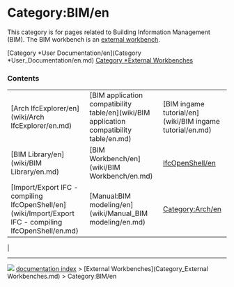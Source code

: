 # Category:BIM/en
This category is for pages related to Building Information Management (BIM). The BIM workbench is an [external workbench]([[external_workbenches.md).

[Category   *User Documentation/en](Category   *User_Documentation/en.md) [Category   *External Workbenches](Category_External_Workbenches.md)

### Contents

|     |     |     |
| --- | --- | --- |
| [Arch IfcExplorer/en](wiki/Arch IfcExplorer/en.md) | [BIM application compatibility table/en](wiki/BIM application compatibility table/en.md) | [BIM ingame tutorial/en](wiki/BIM ingame tutorial/en.md) |
| [BIM Library/en](wiki/BIM Library/en.md) | [BIM Workbench/en](wiki/BIM Workbench/en.md) | [IfcOpenShell/en](wiki/IfcOpenShell/en.md) |
| [Import/Export IFC - compiling IfcOpenShell/en](wiki/Import/Export IFC - compiling IfcOpenShell/en.md) | [Manual:BIM modeling/en](wiki/Manual_BIM modeling/en.md) | [Category:Arch/en](wiki/Category_Arch/en.md) |
|



---
![](images/Right_arrow.png) [documentation index](../README.md) > [External Workbenches](Category_External Workbenches.md) > Category:BIM/en
